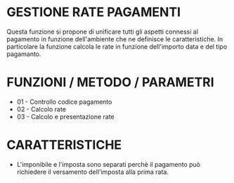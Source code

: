 # GESTIONE RATE PAGAMENTI
Questa funzione si propone di unificare tutti gli aspetti connessi al pagamento in funzione dell'ambiente che ne definisce le caratteristiche.
In particolare la funzione calcola le rate in funzione dell'importo data e del tipo pagamanto.
# FUNZIONI / METODO / PARAMETRI
-    01 - Controllo codice pagamento
-    02 - Calcolo rate
-    03 - Calcolo e presentazione rate
# CARATTERISTICHE
-    L'imponibile e l'imposta sono separati perchè il pagamento può richiedere il versamento dell'imposta alla prima rata.
